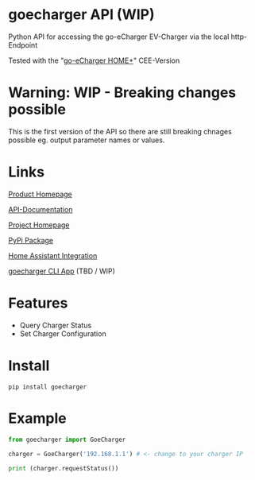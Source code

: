 # goecharger API (WIP)
Python API for accessing the go-eCharger EV-Charger via the local http-Endpoint

Tested with the "[go-eCharger HOME+](https://go-e.co/en/go-echarger-home-2/)" CEE-Version

# Warning: WIP - Breaking changes possible
This is the first version of the API so there are still breaking chnages possible eg. output parameter names or values.

# Links
[Product Homepage](https://go-e.co/en/go-echarger-home-2/)

[API-Documentation](https://go-e.co/api)

[Project Homepage](https://github.com/cathiele/goecharger)

[PyPi Package](https://pypi.org/project/goecharger/)

[Home Assistant Integration](https://github.com/cathiele/homeassistant-goecharger)

[goecharger CLI App](https://github.com/cathiele/goecharger-client) (TBD / WIP)

# Features
- Query Charger Status
- Set Charger Configuration

# Install

```
pip install goecharger
```

# Example

```python
from goecharger import GoeCharger

charger = GoeCharger('192.168.1.1') # <- change to your charger IP
 
print (charger.requestStatus())
```
